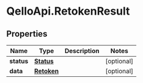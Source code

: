 # QelloApi.RetokenResult

## Properties
Name | Type | Description | Notes
------------ | ------------- | ------------- | -------------
**status** | [**Status**](Status.md) |  | [optional] 
**data** | [**Retoken**](Retoken.md) |  | [optional] 


